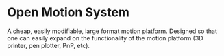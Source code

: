 # Open Motion System
A cheap, easily modifiable, large format motion platform. Designed so that one can easily expand on the functionality of the motion platform (3D printer, pen plotter, PnP, etc). 
